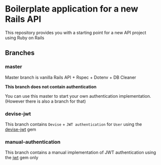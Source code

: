 # Boilerplate application for a new Rails API 

This repository provides you with a starting point for a new API project using Ruby on Rails

## Branches

### master

Master branch is vanilla Rails API + Rspec + Dotenv + DB Cleaner

**This branch does not contain authentication**

You can use this master to start your own authentication implementation. (However there is also a branch for that)

### devise-jwt

This branch contains `Devise` + `JWT authentication` for `User` using the [devise-jwt](https://github.com/waiting-for-dev/devise-jwt) gem

### manual-authentication

This branch contains a manual implementation of JWT authentication using the [jwt](https://github.com/jwt/ruby-jwt) gem only
